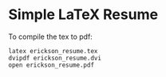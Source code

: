 Simple LaTeX Resume
===================

To compile the tex to pdf:

	latex erickson_resume.tex
	dvipdf erickson_resume.dvi
	open erickson_resume.pdf
